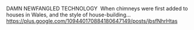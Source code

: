 DAMN NEWFANGLED TECHNOLOGY   When chimneys were first added to houses in Wales, and the style of house-building… https://plus.google.com/109440170884180647149/posts/jbsfNhrHtas